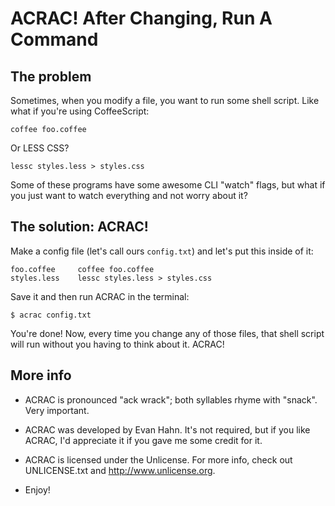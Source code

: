 ACRAC! After Changing, Run A Command
====================================

The problem
-----------

Sometimes, when you modify a file, you want to run some shell script. Like what
if you're using CoffeeScript:

    coffee foo.coffee

Or LESS CSS?

    lessc styles.less > styles.css

Some of these programs have some awesome CLI "watch" flags, but what if you just
want to watch everything and not worry about it?

The solution: ACRAC!
--------------------

Make a config file (let's call ours `config.txt`) and let's put this inside of
it:

    foo.coffee     coffee foo.coffee
    styles.less    lessc styles.less > styles.css

Save it and then run ACRAC in the terminal:

    $ acrac config.txt

You're done! Now, every time you change any of those files, that shell script
will run without you having to think about it. ACRAC!

More info
---------

* ACRAC is pronounced "ack wrack"; both syllables rhyme with "snack". Very
  important.

* ACRAC was developed by Evan Hahn. It's not required, but if you like ACRAC,
  I'd appreciate it if you gave me some credit for it.

* ACRAC is licensed under the Unlicense. For more info, check out UNLICENSE.txt
  and <http://www.unlicense.org>.

* Enjoy!

